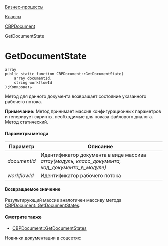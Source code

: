 [Бизнес-процессы](/api_help/bizproc/index.php)

[Классы](/api_help/bizproc/bizproc_classes/index.php)

[CBPDocument](/api_help/bizproc/bizproc_classes/CBPDocument/index.php)

GetDocumentState

GetDocumentState
================

```
array
public static function CBPDocument::GetDocumentState(
	array documentId,
	string workflowId
);Копировать
```

Метод для данного документа возвращает состояние указанного рабочего потока.

**Примечание:** Метод принимает массив конфигурационных параметров и генерирует скрипты, необходимые для показа файлового диалога. Метод статический.

#### Параметры метода

| Параметр | Описание |
| --- | --- |
| *documentId* | Идентификатор документа в виде массива *array(модуль, класс\_документа, код\_документа\_в\_модуле)* |
| *workflowId* | Идентификатор рабочего потока |

#### Возвращаемое значение

Результирующий массив аналогичен массиву метода [CBPDocument::GetDocumentStates](/api_help/bizproc/bizproc_classes/CBPDocument/GetDocumentStates.php).

#### Смотрите также

* [CBPDocument::GetDocumentStates](/api_help/bizproc/bizproc_classes/CBPDocument/GetDocumentStates.php)

Новинки документации в соцсетях: